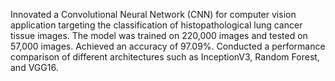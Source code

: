 Innovated a Convolutional Neural Network (CNN) for computer vision application targeting the classification of
histopathological lung cancer tissue images. The model was trained on 220,000 images and tested on 57,000 images.
Achieved an accuracy of 97.09%. Conducted a performance comparison of different architectures such as InceptionV3,
Random Forest, and VGG16.
